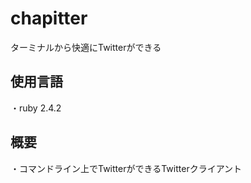 # chapitter
ターミナルから快適にTwitterができる

## 使用言語
・ruby 2.4.2

## 概要
・コマンドライン上でTwitterができるTwitterクライアント



